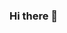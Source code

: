 ### Hi there 👋

<!--
**atqhfuaad/atqhfuaad** is a ✨ _special_ ✨ repository because its `README.md` (this file) appears on your GitHub profile.
I am Nur Atiqah
